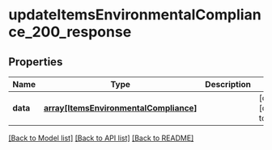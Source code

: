 # updateItemsEnvironmentalCompliance_200_response

## Properties
Name | Type | Description | Notes
------------ | ------------- | ------------- | -------------
**data** | [**array[ItemsEnvironmentalCompliance]**](ItemsEnvironmentalCompliance.md) |  | [optional] [default to null]

[[Back to Model list]](../README.md#documentation-for-models) [[Back to API list]](../README.md#documentation-for-api-endpoints) [[Back to README]](../README.md)


